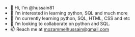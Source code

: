 - 👋 Hi, I’m @hussain81
- 👀 I’m interested in learning python, SQL and much more
- 🌱 I’m currently learning python, SQL, HTML, CSS and etc
- 💞️ I’m looking to collaborate on python and SQL.
- 📫 Reach me at mozammelhussain@gmail.com

<!---
hussain81/hussain81 is a ✨ special ✨ repository because its `README.md` (this file) appears on your GitHub profile.
You can click the Preview link to take a look at your changes.
--->

